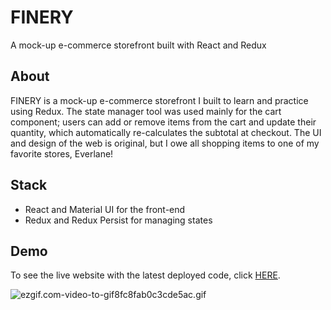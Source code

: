 # FINERY
A mock-up e-commerce storefront built with React and Redux

## About
FINERY is a mock-up e-commerce storefront I built to learn and practice using Redux. The state manager tool was used mainly for the cart component; users can add or remove items from the cart and update their quantity, which automatically re-calculates the subtotal at checkout. The UI and design of the web is original, but I owe all shopping items to one of my favorite stores, Everlane!

## Stack
- React and Material UI for the front-end
- Redux and Redux Persist for managing states

## Demo
To see the live website with the latest deployed code, click <a href="https://qriscilla.github.io/finery/" target="_blank">HERE</a>.

<img src="https://s6.gifyu.com/images/ezgif.com-video-to-gif8fc8fab0c3cde5ac.gif" alt="ezgif.com-video-to-gif8fc8fab0c3cde5ac.gif" border="0" />
